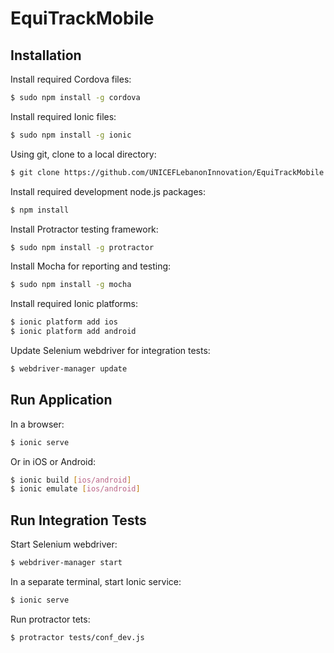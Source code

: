 EquiTrackMobile
=====================

Installation
------------

Install required Cordova files:

```bash
$ sudo npm install -g cordova
```

Install required Ionic files:

```bash
$ sudo npm install -g ionic
```

Using git, clone to a local directory:

```bash
$ git clone https://github.com/UNICEFLebanonInnovation/EquiTrackMobile .
```

Install required development node.js packages:

```bash
$ npm install
```

Install Protractor testing framework:

```bash
$ sudo npm install -g protractor
```

Install Mocha for reporting and testing:

```bash
$ sudo npm install -g mocha
```

Install required Ionic platforms:

```bash
$ ionic platform add ios
$ ionic platform add android
```

Update Selenium webdriver for integration tests:

```bash
$ webdriver-manager update
```

Run Application
---------------

In a browser:

```bash
$ ionic serve
```

Or in iOS or Android:

```bash
$ ionic build [ios/android]
$ ionic emulate [ios/android]
```

Run Integration Tests
---------------------

Start Selenium webdriver:

```bash
$ webdriver-manager start
```

In a separate terminal, start Ionic service:

```bash
$ ionic serve
```

Run protractor tets:

```bash
$ protractor tests/conf_dev.js
```